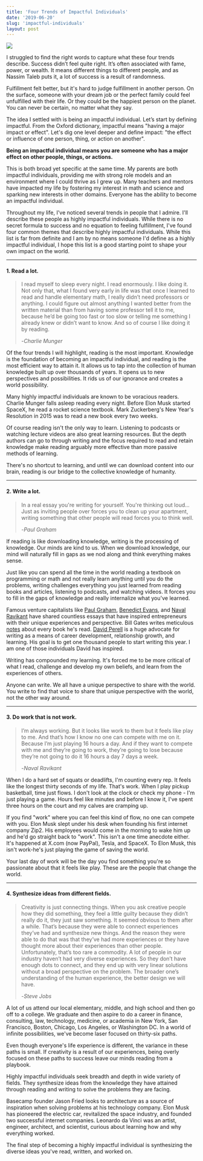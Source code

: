 ```yaml
---
title: 'Four Trends of Impactful Individuals'
date: '2019-06-20'
slug: 'impactful-individuals'
layout: post
---
```

![](/blog/impactful-individuals/individuals.jpg)

I struggled to find the right words to capture what these four trends describe. Success didn’t feel quite right. It’s often associated with fame, power, or wealth. It means different things to different people, and as Nassim Taleb puts it, a lot of success is a result of randomness.

Fulfillment felt better, but it's hard to judge fulfillment in another person. On the surface, someone with your dream job or the perfect family could feel unfulfilled with their life. Or they could be the happiest person on the planet. You can never be certain, no matter what they say.

The idea I settled with is being an impactful individual. Let’s start by defining impactful. From the Oxford dictionary, impactful means "having a major impact or effect". Let's dig one level deeper and define impact: "the effect or influence of one person, thing, or action on another".

**Being an impactful individual means you are someone who has a major effect on other people, things, or actions.**

This is both broad yet specific at the same time. My parents are both impactful individuals, providing me with strong role models and an environment where I could thrive as I grew up. Many teachers and mentors have impacted my life by fostering my interest in math and science and sparking new interests in other domains. Everyone has the ability to become an impactful individual.

<!-- An impact is meaningful regardless of magnitude or domain; it just means you put the extra effort in to make a difference. -->

Throughout my life, I've noticed several trends in people that I admire. I'll describe these people as highly impactful individuals. While there is no secret formula to success and no equation to feeling fulfillment, I've found four common themes that describe highly impactful individuals. While this list is far from definite and I am by no means someone I'd define as a highly impactful individual, I hope this list is a good starting point to shape your own impact on the world.

---

#### 1. Read a lot.

> I read myself to sleep every night. I read enormously. I like doing it. Not only that, what I found very early in life was that once I learned to read and handle elementary math, I really didn’t need professors or anything. I could figure out almost anything I wanted better from the written material than from having some professor tell it to me, because he’d be going too fast or too slow or telling me something I already knew or didn’t want to know. And so of course I like doing it by reading.
>
> -*Charlie Munger*

Of the four trends I will highlight, reading is the most important. Knowledge is the foundation of becoming an impactful individual, and reading is the most efficient way to attain it. It allows us to tap into the collection of human knowledge built up over thousands of years. It opens us to new perspectives and possibilities. It rids us of our ignorance and creates a world possibility.

Many highly impactful individuals are known to be voracious readers. Charlie Munger falls asleep reading every night. Before Elon Musk started SpaceX, he read a rocket science textbook. Mark Zuckerberg's New Year's Resolution in 2015 was to read a new book every two weeks.

Of course reading isn't the only way to learn. Listening to podcasts or watching lecture videos are also great learning resources. But the depth authors can go to through writing and the focus required to read and retain knowledge make reading arguably more effective than more passive methods of learning.

There's no shortcut to learning, and until we can download content into our brain, reading is our bridge to the collective knowledge of humanity.

---

#### 2. Write a lot.

> In a real essay you're writing for yourself. You're thinking out loud... Just as inviting people over forces you to clean up your apartment, writing something that other people will read forces you to think well.
>
> -*Paul Graham*

If reading is like downloading knowledge, writing is the processing of knowledge. Our minds are kind to us. When we download knowledge, our mind will naturally fill in gaps as we nod along and think everything makes sense.

Just like you can spend all the time in the world reading a textbook on programming or math and not really learn anything until you do the problems, writing challenges everything you just learned from reading books and articles, listening to podcasts, and watching videos. It forces you to fill in the gaps of knowledge and really internalize what you've learned.

Famous venture capitalists like [Paul Graham](http://www.paulgraham.com), [Benedict Evans](https://www.ben-evans.com), and [Naval Ravikant](https://nav.al) have shared countless essays that have inspired entrepreneurs with their unique experiences and perspective. Bill Gates writes meticulous [notes](https://www.gatesnotes.com) about every book he's read. [David Perell](https://perell.com) is a huge advocate for writing as a means of career development, relationship growth, and learning. His goal is to get one thousand people to start writing this year. I am one of those individuals David has inspired.

Writing has compounded my learning. It's forced me to be more critical of what I read, challenge and develop my own beliefs, and learn from the experiences of others.

Anyone can write. We all have a unique perspective to share with the world. You write to find that voice to share that unique perspective with the world, not the other way around.

---

#### 3. Do work that is not work.

> I’m always working. But it looks like work to them but it feels like play to me. And that’s how I know no one can compete with me on it. Because I’m just playing 16 hours a day. And if they want to compete with me and they’re going to work, they’re going to lose because they’re not going to do it 16 hours a day 7 days a week.
>
> -*Naval Ravikant*

When I do a hard set of squats or deadlifts, I'm counting every rep. It feels like the longest thirty seconds of my life. That's work. When I play pickup basketball, time just flows. I don't look at the clock or check my phone - I'm just playing a game. Hours feel like minutes and before I know it, I've spent three hours on the court and my calves are cramping up.

If you find "work" where you can feel this kind of flow, no one can compete with you. Elon Musk slept under his desk when founding his first internet company Zip2. His employees would come in the morning to wake him up and he'd go straight back to "work". This isn't a one time anecdote either. It's happened at X.com (now PayPal), Tesla, and SpaceX. To Elon Musk, this isn't work-he's just playing the game of saving the world.

Your last day of work will be the day you find something you're so passionate about that it feels like play. These are the people that change the world.

---

#### 4. Synthesize ideas from different fields.

> Creativity is just connecting things. When you ask creative people how they did something, they feel a little guilty because they didn’t really do it, they just saw something. It seemed obvious to them after a while. That’s because they were able to connect experiences they’ve had and synthesize new things. And the reason they were able to do that was that they’ve had more experiences or they have thought more about their experiences than other people. Unfortunately, that’s too rare a commodity. A lot of people in our industry haven’t had very diverse experiences. So they don’t have enough dots to connect, and they end up with very linear solutions without a broad perspective on the problem. The broader one’s understanding of the human experience, the better design we will have.
>
> -*Steve Jobs*

A lot of us attend our local elementary, middle, and high school and then go off to a college. We graduate and then aspire to do a career in finance, consulting, law, technology, medicine, or academia in New York, San Francisco, Boston, Chicago, Los Angeles, or Washington DC. In a world of infinite possibilities, we've become laser focused on thirty-six paths.

Even though everyone's life experience is different, the variance in these paths is small. If creativity is a result of our experiences, being overly focused on these paths to success leave our minds reading from a playbook.

Highly impactful individuals seek breadth and depth in wide variety of fields. They synthesize ideas from the knowledge they have attained through reading and writing to solve the problems they are facing.

Basecamp founder Jason Fried looks to architecture as a source of inspiration when solving problems at his technology company. Elon Musk has pioneered the electric car, revitalized the space industry, and founded two successful internet companies. Leonardo da Vinci was an artist, engineer, architect, and scientist, curious about learning how and why everything worked.

The final step of becoming a highly impactful individual is synthesizing the diverse ideas you've read, written, and worked on.